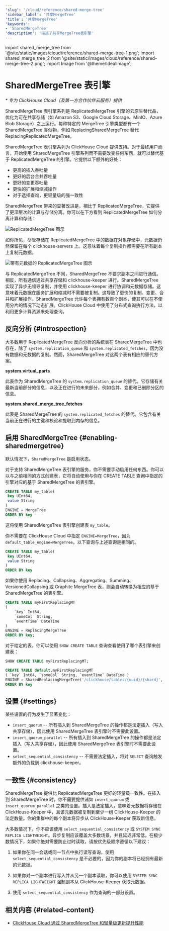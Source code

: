 ```yaml
---
'slug': '/cloud/reference/shared-merge-tree'
'sidebar_label': '共享MergeTree'
'title': '共享MergeTree'
'keywords':
- 'SharedMergeTree'
'description': '描述了共享MergeTree表引擎'
---
```


import shared_merge_tree from '@site/static/images/cloud/reference/shared-merge-tree-1.png';
import shared_merge_tree_2 from '@site/static/images/cloud/reference/shared-merge-tree-2.png';
import Image from '@theme/IdealImage';


# SharedMergeTree 表引擎

*\* 专为 ClickHouse Cloud（及第一方合作伙伴云服务）提供*

SharedMergeTree 表引擎系列是 ReplicatedMergeTree 引擎的云原生替代品，优化为可在共享存储（如 Amazon S3、Google Cloud Storage、MinIO、Azure Blob Storage）之上运行。每种特定的 MergeTree 引擎类型都有一个 SharedMergeTree 类似物，例如 ReplacingSharedMergeTree 替代 ReplacingReplicatedMergeTree。

SharedMergeTree 表引擎系列为 ClickHouse Cloud 提供支持。对于最终用户而言，开始使用 SharedMergeTree 引擎系列而不需要改变任何东西，就可以替代基于 ReplicatedMergeTree 的引擎。它提供以下额外的好处：

- 更高的插入吞吐量
- 更好的后台合并吞吐量
- 更好的变更吞吐量
- 更快的扩展和缩减操作
- 对于选择查询，更轻量级的强一致性

SharedMergeTree 带来的显著改进是，相比于 ReplicatedMergeTree，它提供了更深层次的计算与存储分离。你可以在下方看到 ReplicatedMergeTree 如何分离计算和存储：

<Image img={shared_merge_tree} alt="ReplicatedMergeTree 图示" size="md"  />

如你所见，尽管存储在 ReplicatedMergeTree 中的数据在对象存储中，元数据仍然保留在每个 clickhouse-servers 上。这意味着每个复制操作都需要在所有副本上复制元数据。

<Image img={shared_merge_tree_2} alt="带有元数据的 ReplicatedMergeTree 图示" size="md"  />

与 ReplicatedMergeTree 不同，SharedMergeTree 不要求副本之间进行通信。相反，所有通信通过共享存储和 clickhouse-keeper 进行。SharedMergeTree 实现了异步无领导复制，并使用 clickhouse-keeper 进行协调和元数据存储。这意味着元数据在服务扩展和缩减时不需要被复制。这导致了更快的复制、变更、合并和扩展操作。SharedMergeTree 允许每个表拥有数百个副本，使其可以在不使用分片的情况下动态扩展。ClickHouse Cloud 中使用了分布式查询执行方法，以利用更多计算资源来处理查询。

## 反向分析 {#introspection}

大多数用于 ReplicatedMergeTree 反向分析的系统表在 SharedMergeTree 中也存在，除了 `system.replication_queue` 和 `system.replicated_fetches`，因为没有数据和元数据的复制。然而，SharedMergeTree 对这两个表有相应的替代方案。

**system.virtual_parts**

此表作为 SharedMergeTree 的 `system.replication_queue` 的替代。它存储有关最新当前部分的信息，以及正在进行的未来部分，例如合并、变更和已删除分区的信息。

**system.shared_merge_tree_fetches**

此表是 SharedMergeTree 的 `system.replicated_fetches` 的替代。它包含有关当前正在进行的主键和校验和提取到内存的信息。

## 启用 SharedMergeTree {#enabling-sharedmergetree}

默认情况下，`SharedMergeTree` 是启用状态。

对于支持 SharedMergeTree 表引擎的服务，你不需要手动启用任何东西。你可以以与之前相同的方式创建表，它将自动使用与你在 CREATE TABLE 查询中指定的引擎对应的基于 SharedMergeTree 的表引擎。

```sql
CREATE TABLE my_table(
 key UInt64,
 value String
)
ENGINE = MergeTree
ORDER BY key
```

这将使用 SharedMergeTree 表引擎创建表 `my_table`。

你不需要在 ClickHouse Cloud 中指定 `ENGINE=MergeTree`，因为 `default_table_engine=MergeTree`。以下查询与上述查询是相同的。

```sql
CREATE TABLE my_table(
 key UInt64,
 value String
)
ORDER BY key
```

如果你使用 Replacing、Collapsing、Aggregating、Summing、VersionedCollapsing 或 Graphite MergeTree 表，则会自动转换为相应的基于 SharedMergeTree 的表引擎。

```sql
CREATE TABLE myFirstReplacingMT
(
    `key` Int64,
    `someCol` String,
    `eventTime` DateTime
)
ENGINE = ReplacingMergeTree
ORDER BY key;
```

对于给定的表，你可以使用 `SHOW CREATE TABLE` 查询查看使用了哪个表引擎来创建表：
```sql
SHOW CREATE TABLE myFirstReplacingMT;
```

```sql
CREATE TABLE default.myFirstReplacingMT
( `key` Int64, `someCol` String, `eventTime` DateTime )
ENGINE = SharedReplacingMergeTree('/clickhouse/tables/{uuid}/{shard}', '{replica}')
ORDER BY key
```

## 设置 {#settings}

某些设置的行为发生了显著变化：

- `insert_quorum` -- 所有插入到 SharedMergeTree 的操作都是法定插入（写入共享存储），因此使用 SharedMergeTree 表引擎时不需要此设置。
- `insert_quorum_parallel` -- 所有插入到 SharedMergeTree 的操作都是法定插入（写入共享存储），因此使用 SharedMergeTree 表引擎时不需要此设置。
- `select_sequential_consistency` -- 不需要法定插入，将对 `SELECT` 查询触发额外的负载到 clickhouse-keeper。

## 一致性 {#consistency}

SharedMergeTree 提供比 ReplicatedMergeTree 更好的轻量级一致性。在插入到 SharedMergeTree 时，你不需要提供诸如 `insert_quorum` 或 `insert_quorum_parallel` 之类的设置。插入是法定插入，意味着元数据将存储在 ClickHouse-Keeper 中，且该元数据被复制到至少一组 ClickHouse-Keeper 的法定数量。你的集群中的每个副本将异步从 ClickHouse-Keeper 获取新信息。

大多数情况下，你不应该使用 `select_sequential_consistency` 或 `SYSTEM SYNC REPLICA LIGHTWEIGHT`。异步复制应该覆盖大多数场景，并且延迟非常低。在极少数情况下，如果你绝对需要防止过时读取，请按优先级顺序遵循以下建议：

1. 如果你在同一会话或同一节点中执行读写查询，使用 `select_sequential_consistency` 是不必要的，因为你的副本将已经拥有最新的元数据。

2. 如果你对一个副本进行写入并从另一个副本读取，你可以使用 `SYSTEM SYNC REPLICA LIGHTWEIGHT` 强制副本从 ClickHouse-Keeper 获取元数据。

3. 使用 `select_sequential_consistency` 作为查询的一部分设置。

## 相关内容 {#related-content}

- [ClickHouse Cloud 通过 SharedMergeTree 和轻量级更新提升性能](https://clickhouse.com/blog/clickhouse-cloud-boosts-performance-with-sharedmergetree-and-lightweight-updates)
